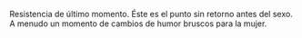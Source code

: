 Resistencia de último momento. Éste es el punto sin retorno antes del sexo. A menudo un momento de cambios de humor bruscos para la mujer. 